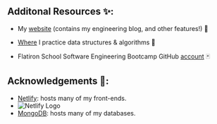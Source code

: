 ## Additonal Resources :sparkles::

 - My [website](https://mikebarberry.com) (contains my engineering blog, and other features!) :love_hotel:

 - [Where](https://leetcode.com/Mbarberry/) I practice data structures & algorithms  :space_invader:

 - Flatiron School Software Engineering Bootcamp GitHub [account](https://github.com/MikeBarberry-Flatiron) :black_joker:
   
## Acknowledgements :pray::
 - [Netlify](https://www.netlify.com/): hosts many of my front-ends.
 - ![Netlify Logo](https://download.logo.wine/logo/Netlify/Netlify-Logo.wine.png)
 - [MongoDB](https://www.mongodb.com/): hosts many of my databases. 
